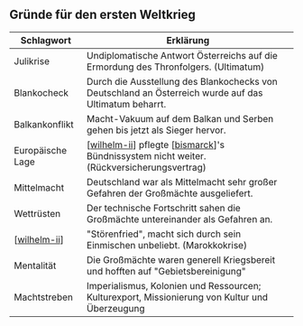 ## Gründe für den ersten Weltkrieg

| Schlagwort       | Erklärung                                                                                             |
| ---------------- | ----------------------------------------------------------------------------------------------------- |
| Julikrise        | Undiplomatische Antwort Österreichs auf die Ermordung des Thronfolgers. (Ultimatum)                   |
| Blankocheck      | Durch die Ausstellung des Blankochecks von Deutschland an Österreich wurde auf das Ultimatum beharrt. |
| Balkankonflikt   | Macht-Vakuum auf dem Balkan und Serben gehen bis jetzt als Sieger hervor.                             |
| Europäische Lage | [[wilhelm-ii]] pflegte [[bismarck]]'s Bündnissystem nicht weiter. (Rückversicherungsvertrag)          |
| Mittelmacht      | Deutschland war als Mittelmacht sehr großer Gefahren der Großmächte ausgeliefert.                     |
| Wettrüsten       | Der technische Fortschritt sahen die Großmächte untereinander als Gefahren an.                        |
| [[wilhelm-ii]]   | "Störenfried", macht sich durch sein Einmischen unbeliebt. (Marokkokrise)                             |
| Mentalität       | Die Großmächte waren generell Kriegsbereit und hofften auf "Gebietsbereinigung"                       |
| Machtstreben     | Imperialismus, Kolonien und Ressourcen; Kulturexport, Missionierung von Kultur und Überzeugung        |

[//begin]: # "Autogenerated link references for markdown compatibility"
[wilhelm-ii]: wilhelm-ii.md "Friedrich Wilhelm II"
[bismarck]: bismarck.md "Otto von Bismarck"
[//end]: # "Autogenerated link references"